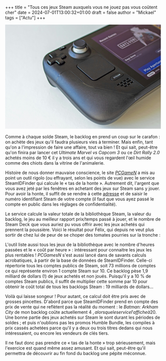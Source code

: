 +++
title = "Tous ces jeux Steam auxquels vous ne jouez pas vous coûtent cher"
date = 2024-07-01T13:00:32+01:00
draft = false
author = "Mickael"
tags = ["Actu"]
+++ 

![Steam Deck](steam-honte-backlog.jpg "© Edgar Almeida (Unsplash)")

Comme à chaque solde Steam, le backlog en prend un coup sur le carafon : on achète des jeux qu'il faudra plusieurs vies à terminer. Mais enfin, tant qu'on a l'impression de faire une affaire, tout va bien ! Et qui sait, peut-être qu'on finira par lancer cet *Ultimate Marvel vs Capcom 3* ou ce *Dirt Rally 2.0* achetés moins de 10 € il y a trois ans et qui vous regardent l'œil humide comme des chiots dans la vitrine de l'animalerie.

Histoire de nous donner mauvaise conscience, le site *[PCGameN](https://www.pcgamesn.com/steam/pile-of-shame)* a mis au point un outil rigolo (ou effrayant, selon les points de vue) avec le service SteamIDFinder qui calcule le « tas de la honte ». Autrement dit, l'argent que vous avez jeté par les fenêtres en achetant des jeux sur Steam sans y jouer. Pour avoir la honte, il suffit de se rendre à cette [adresse](https://www.steamidfinder.com/) et de saisir le numéro identifiant Steam de votre compte (il faut que vous ayez passé le compte en public dans les réglages de confidentialité).

Le service calcule la valeur totale de la bibliothèque Steam, la valeur du backlog, le jeu au meilleur rapport prix/temps passé à jouer, et le nombre de Steam Deck que vous auriez pu vous offrir avec les jeux achetés qui prennent la poussière. Voici le résultat pour Félix, qui depuis ne veut plus sortir de chez lui de peur de se choper des tomates pourries sur la tronche :

L'outil liste aussi tous les jeux de la bibliothèque avec le nombre d'heures passées et le « coût par heure » : intéressant pour connaitre les jeux les plus rentables ! *PCGamesN* s'est aussi lancé dans de savants calculs acrobatiques, à partir de la base de données de SteamIDFinder. Celle-ci répertorie tous les comptes publics de Steam, soit 73 millions de comptes ce qui représente environ 1 compte Steam sur 10. Ce backlog pèse 1,9 milliard de dollars (!) de jeux achetés et non joués. Puisqu'il y a 10 % de comptes Steam publics, il suffit de multiplier cette somme par 10 pour obtenir le coût total de tous les backlogs Steam : 19 milliards de dollars…

Voilà qui laisse songeur ! Pour autant, ce calcul doit être pris avec de grosses pincettes. D'abord parce que SteamIDFinder prend en compte des prix de vente qui ne reflètent pas la réalité du moment : le *Batman: Arkham City* de mon backlog coûte actuellement 4 $, alors que le service l'affiche à 20 $. Une bonne partie des jeux achetés sur Steam le sont durant les périodes de soldes ; et puis n'oublions pas les promos Humble Bundle, les compiles à prix cassés achetées parce qu'il y a deux ou trois titres dedans qui nous intéressaient, ou encore les vendeurs de clés tiers.

Il ne faut donc pas prendre ce « tas de la honte » trop sérieusement, mais l'exercice est quand même assez amusant. Et qui sait, peut-être qu'il permettra de découvrir au fin fond du backlog une pépite méconnue.